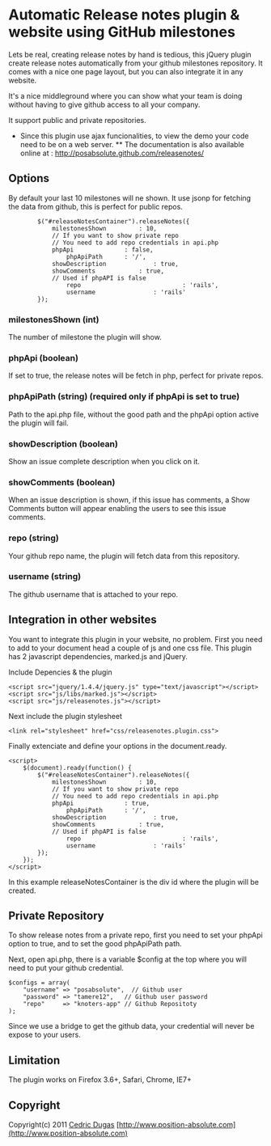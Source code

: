 # Automatic Release notes plugin & website using GitHub milestones

Lets be real, creating release notes by hand is tedious, this jQuery plugin create release notes automatically from your github milestones repository.  It comes with a nice one page layout, but you can also integrate it in any website.

It's a nice middleground where you can show what your team is doing without having to give github access to all your company.

It support public and private repositories.  

* Since this plugin use ajax funcionalities, to view the demo your code need to be on a web server.
** The documentation is also available online at : http://posabsolute.github.com/releasenotes/


## Options

By default your last 10 milestones will ne shown. It use jsonp for fetching the data from github, this is perfect for  public repos.

			$("#releaseNotesContainer").releaseNotes({
				milestonesShown			: 10,
				// If you want to show private repo
				// You need to add repo credentials in api.php
				phpApi 				: false,
					phpApiPath		: '/',
				showDescription 			: true,
				showComments 			: true,
				// Used if phpAPI is false
	     			repo		            		: 'rails',
	     			username       			: 'rails'
			});

### milestonesShown (int)

The number of milestone the plugin will show.

### phpApi (boolean)

If set to true, the release notes will be fetch in php, perfect for private repos.

### phpApiPath (string) (required only if phpApi is set to true)

Path to the api.php file, without the good path and the phpApi option active the plugin will fail.

### showDescription (boolean)

Show an issue complete description when you click on it.

### showComments (boolean)

When an issue description is shown, if this issue has comments, a Show Comments button will appear enabling the users to see this issue comments.

### repo (string)

Your github repo name, the plugin will fetch data from this repository.

### username (string)

The github username that is attached to your repo.



## Integration in other websites

You want to integrate this plugin in your website, no problem. First you need to add to your document head a couple of js and one css file. This plugin has 2 javascript dependencies, marked.js and jQuery.

Include Depencies & the plugin

	<script src="jquery/1.4.4/jquery.js" type="text/javascript"></script>
	<script src="js/libs/marked.js"></script>
	<script src="js/releasenotes.js"></script>

Next include the plugin stylesheet

	<link rel="stylesheet" href="css/releasenotes.plugin.css">

Finally extenciate and define your options in the document.ready. 

	<script>
		$(document).ready(function() {
			$("#releaseNotesContainer").releaseNotes({
				milestonesShown			: 10,
				// If you want to show private repo
				// You need to add repo credentials in api.php
				phpApi 				: true,
					phpApiPath		: '/',
				showDescription 			: true,
				showComments 			: true,
				// Used if phpAPI is false
	     			repo		            		: 'rails',
	     			username       			: 'rails'
			});
		});
	</script>

In this example releaseNotesContainer is the div id where the plugin will be created.

## Private Repository

To show release notes from a private repo, first you need to set your phpApi option to true, and to set the good phpApiPath path.

Next, open api.php, there is a variable $config at the top where you will need to put your github credential.

	$configs = array(
	    "username" => "posabsolute",  // Github user
	    "password" => "tamere12",	// Github user password
	    "repo"     => "knoters-app"	// Github Repositoty
	);

Since we use a bridge to get the github data, your credential will never be expose to your users.


## Limitation

The plugin works on 
Firefox 3.6+,
Safari,
Chrome,
IE7+


## Copyright

Copyright(c) 2011 [Cedric Dugas](https://github.com/posabsolute) [http://www.position-absolute.com](http://www.position-absolute.com)
